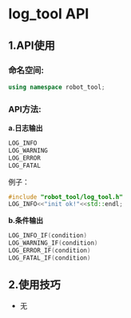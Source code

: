 # log_tool API

## 1.API使用

### 命名空间:

```c++
using namespace robot_tool;
```

### API方法:

__a.日志输出__

```c++
LOG_INFO
LOG_WARNING
LOG_ERROR
LOG_FATAL
```

例子：

```c++
#include "robot_tool/log_tool.h"
LOG_INFO<<"init ok!"<<std::endl;
```

__b.条件输出__

```c++
LOG_INFO_IF(condition)
LOG_WARNING_IF(condition)
LOG_ERROR_IF(condition)
LOG_FATAL_IF(condition)
```

## 2.使用技巧

* 无